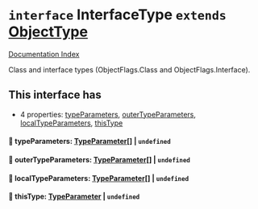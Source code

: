 # `interface` InterfaceType `extends` [ObjectType](../private.interface.ObjectType/README.md)

[Documentation Index](../README.md)

Class and interface types (ObjectFlags.Class and ObjectFlags.Interface).

## This interface has

- 4 properties:
[typeParameters](#-typeparameters-typeparameter--undefined),
[outerTypeParameters](#-outertypeparameters-typeparameter--undefined),
[localTypeParameters](#-localtypeparameters-typeparameter--undefined),
[thisType](#-thistype-typeparameter--undefined)


#### 📄 typeParameters: [TypeParameter](../private.interface.TypeParameter/README.md)\[] | `undefined`



#### 📄 outerTypeParameters: [TypeParameter](../private.interface.TypeParameter/README.md)\[] | `undefined`



#### 📄 localTypeParameters: [TypeParameter](../private.interface.TypeParameter/README.md)\[] | `undefined`



#### 📄 thisType: [TypeParameter](../private.interface.TypeParameter/README.md) | `undefined`



